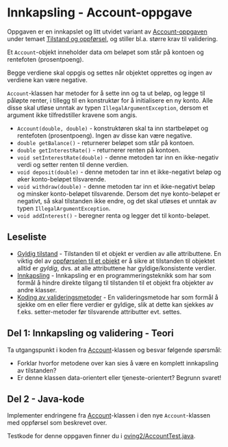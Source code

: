 # Innkapsling - Account-oppgave

Oppgaven er en innkapslet og litt utvidet variant av [Account-oppgaven](../oving1/Account.md) under temaet [Tilstand og oppførsel](https://www.ntnu.no/wiki/pages/viewpage.action?pageId=65937373), og stiller bl.a. større krav til validering.

Et `Account`-objekt inneholder data om beløpet som står på kontoen og rentefoten (prosentpoeng).

Begge verdiene skal oppgis og settes når objektet opprettes og ingen av verdiene kan være negative.

`Account`-klassen har metoder for å sette inn og ta ut beløp, og legge til påløpte renter, i tillegg til en konstruktør for å initialisere en ny konto. Alle disse skal utløse unntak av typen `IllegalArgumentException`, dersom et argument ikke tilfredstiller kravene som angis.

- `Account(double, double)` - konstruktøren skal ta inn startbeløpet og rentefoten (prosentpoeng). Ingen av disse kan være negative.
- `double getBalance()` - returnerer beløpet som står på kontoen.
- `double getInterestRate()` - returnerer renten på kontoen.
- `void setInterestRate(double)` - denne metoden tar inn en ikke-negativ verdi og setter renten til denne verdien.
- `void deposit(double)` - denne metoden tar inn et ikke-negativt beløp og øker konto-beløpet tilsvarende.
- `void withdraw(double)` - denne metoden tar inn et ikke-negativt beløp og minsker konto-beløpet tilsvarende. Dersom det nye konto-beløpet er negativt, så skal tilstanden ikke endre, og det skal utløses et unntak av typen `IllegalArgumentException`.
- `void addInterest()` - beregner renta og legger det til konto-beløpet.

## Leseliste

- [Gyldig tilstand](https://www.ntnu.no/wiki/display/tdt4100/Gyldig+tilstand) - Tilstanden til et objekt er verdien av alle attributtene. En viktig del av [oppførselen til et objekt](https://www.ntnu.no/wiki/pages/viewpage.action?pageId=65937373) er å sikre at tilstanden til objektet alltid er _gyldig_, dvs. at alle attributtene har gyldige/konsistente verdier.
- [Innkapsling](https://www.ntnu.no/wiki/display/tdt4100/Innkapsling) - Innkapsling er en programmeringsteknikk som har som formål å hindre direkte tilgang til tilstanden til et objekt fra objekter av andre klasser.
- [Koding av valideringsmetoder](https://www.ntnu.no/wiki/display/tdt4100/Koding+av+valideringsmetoder) - En valideringsmetode har som formål å sjekke om en eller flere verdier er gyldige, slik at dette kan sjekkes av f.eks. setter-metoder før tilsvarende attributter evt. settes.

## Del 1: Innkapsling og validering - Teori

Ta utgangspunkt i koden fra [Account](../oving1/Account.md)-klassen og besvar følgende spørsmål:

- Forklar hvorfor metodene over kan sies å være en komplett innkapsling av tilstanden?
- Er denne klassen data-orientert eller tjeneste-orientert? Begrunn svaret!

## Del 2 - Java-kode

Implementer endringene fra [Account](../oving1/Account.md)-klassen i den nye `Account`-klassen med oppførsel som beskrevet over.

Testkode for denne oppgaven finner du i [oving2/AccountTest.java](../../src/test/java/oving2/AccountTest.java).
